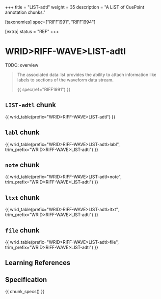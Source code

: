 +++
title = "LIST-adtl"
weight = 35
description = "A LIST of CuePoint annotation chunks."

[taxonomies]
spec=["RIFF1991", "RIFF1994"]

[extra]
status = "REF"
+++

# WRID>RIFF-WAVE>LIST-adtl

TODO: overview

> The associated data list provides the ability to attach information like labels to sections of the waveform data stream.
> 
> {{ spec(ref="RIFF1991") }}

## `LIST-adtl` chunk

{{ wrid_table(prefix="WRID>RIFF-WAVE>LIST-adtl") }}

## `labl` chunk

{{ wrid_table(prefix="WRID>RIFF-WAVE>LIST-adtl>labl",
    trim_prefix="WRID>RIFF-WAVE>LIST-adtl") }}

## `note` chunk

{{ wrid_table(prefix="WRID>RIFF-WAVE>LIST-adtl>note",
    trim_prefix="WRID>RIFF-WAVE>LIST-adtl") }}

## `ltxt` chunk

{{ wrid_table(prefix="WRID>RIFF-WAVE>LIST-adtl>ltxt",
    trim_prefix="WRID>RIFF-WAVE>LIST-adtl") }}

## `file` chunk

{{ wrid_table(prefix="WRID>RIFF-WAVE>LIST-adtl>file",
    trim_prefix="WRID>RIFF-WAVE>LIST-adtl") }}

## Learning References

## Specification

{{ chunk_specs() }}

